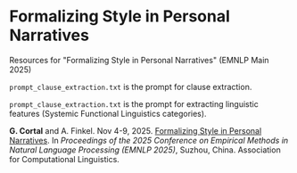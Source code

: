 # Formalizing Style in Personal Narratives

Resources for "Formalizing Style in Personal Narratives" (EMNLP Main 2025)

`prompt_clause_extraction.txt` is the prompt for clause extraction.

`prompt_clause_extraction.txt` is the prompt for extracting linguistic features (Systemic Functional Linguistics categories).

**G. Cortal** and A. Finkel. Nov 4-9, 2025. [Formalizing Style in Personal Narratives](https://arxiv.org/abs/2510.08649). In *Proceedings of the 2025 Conference on Empirical Methods in Natural Language Processing (EMNLP 2025)*, Suzhou, China. Association for Computational Linguistics.

